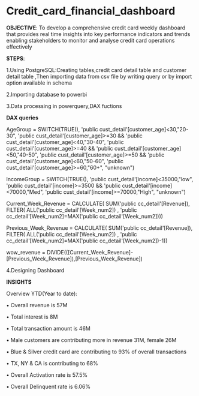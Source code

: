 # Credit_card_financial_dashboard

**OBJECTIVE**: To develop a comprehensive credit card weekly dashboard that provides real time insights into key performance indicators and trends enabling stakeholders to monitor and analyse credit card operations effectively

**STEPS**:

1.Using PostgreSQL:Creating tables,credit card detail table and customer detail table ,Then importing data from csv file by writing query or by import option available in schema

2.Importing database to powerbi

3.Data processing in powerquery,DAX fuctions

**DAX queries**

AgeGroup = SWITCH(TRUE(),
'public cust_detail'[customer_age]<30,"20-30",
'public cust_detail'[customer_age]>=30 && 'public cust_detail'[customer_age]<40,"30-40",
'public cust_detail'[customer_age]>=40 && 'public cust_detail'[customer_age]<50,"40-50",
'public cust_detail'[customer_age]>=50 && 'public cust_detail'[customer_age]<60,"50-60",
'public cust_detail'[customer_age]>=60,"60+",
"unknown")

IncomeGroup = SWITCH(TRUE(),
 'public cust_detail'[income]<35000,"low",
 'public cust_detail'[income]>=3500 && 'public cust_detail'[income]<70000,"Med",
  'public cust_detail'[income]>=70000,"High",
  "unknown")

Current_Week_Revenue = CALCULATE(
  SUM('public cc_detail'[Revenue]),
    FILTER(
        ALL('public cc_detail'[Week_num2]) ,
        'public cc_detail'[Week_num2]=MAX('public cc_detail'[Week_num2])))

Previous_Week_Revenue = CALCULATE(
   SUM('public cc_detail'[Revenue]),
    FILTER(
        ALL('public cc_detail'[Week_num2]) ,
        'public cc_detail'[Week_num2]=MAX('public cc_detail'[Week_num2])-1))

wow_revenue = DIVIDE(([Current_Week_Revenue]-[Previous_Week_Revenue]),[Previous_Week_Revenue])

4.Designing Dashboard



**INSIGHTS**

Overview YTD(Year to date):

• Overall revenue is 57M

• Total interest is 8M

• Total transaction amount is 46M

• Male customers are contributing more in revenue 31M, female 26M

• Blue & Silver credit card are contributing to 93% of overall transactions

• TX, NY & CA is contributing to 68%

• Overall Activation rate is 57.5%

• Overall Delinquent rate is 6.06%

